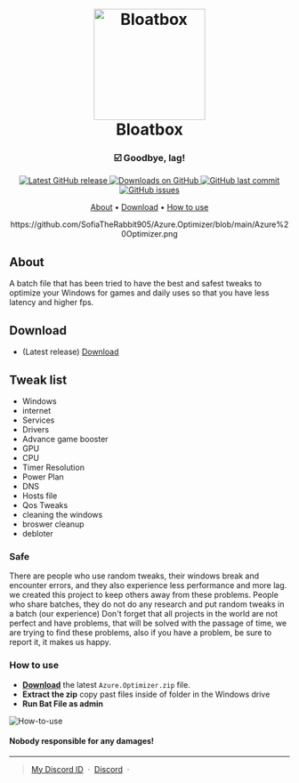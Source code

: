 <h1 align="center">
  <br>
  <a href="http://www.builtbybel.com"><img src="https://github.com/builtbybel/bloatbox/blob/master/src/Bloatbox/bloatbox.ico" alt="Bloatbox" width="200"></a>
  <br>
  Bloatbox
  <br>
</h1>

<h3 align="center">☑️ Goodbye, lag!</h3>

<p align="center">
<a href="https://github.com/SofiaTheRabbit905/Azure.Optimizer/releases/latest" target="_blank">
<img alt="Latest GitHub release" src="https://img.shields.io/github/release/SofiaTheRabbit905/Azure.Optimizer.svg?style=flat-square" />
</a>
	
<a href="https://github.com/SofiaTheRabbit905/Azure.Optimizer/releases" target="_blank">
<img alt="Downloads on GitHub" src="https://img.shields.io/github/downloads/SofiaTheRabbit905/Azure.Optimizer/total.svg?style=flat-square" />
</a>

<a href="https://github.com/SofiaTheRabbit905/Azure.Optimizer/commits/master">
<img src="https://img.shields.io/github/last-commit/SofiaTheRabbit905/Azure.Optimizer.svg?style=flat-square&logo=github&logoColor=white"
alt="GitHub last commit">
<a href="https://github.com/SofiaTheRabbit905/Azure.Optimizer/issues">
<img src="https://img.shields.io/github/issues-raw/SofiaTheRabbit905/Azure.Optimizer.svg?style=flat-square&logo=github&logoColor=white"
alt="GitHub issues">   
  
</p>

<p align="center">
  <a href="#about">About</a> •
  <a href="#download">Download</a> •
  <a href="#how-to-use">How to use</a>
</p>

<p align="center">
https://github.com/SofiaTheRabbit905/Azure.Optimizer/blob/main/Azure%20Optimizer.png
</p>

## About

A batch file that has been tried to have the best and safest tweaks to optimize your Windows for games and daily uses so that you have less latency and higher fps.

## Download

- (Latest release) [Download](https://github.com/SofiaTheRabbit905/Azure.Optimizer/releases)

## Tweak list

- Windows
- internet
- Services
- Drivers
- Advance game booster
- GPU
- CPU
- Timer Resolution
- Power Plan
- DNS
- Hosts file
- Qos Tweaks
- cleaning the windows
- broswer cleanup
- debloter
			  
### Safe

There are people who use random tweaks, their windows break and encounter errors, and they also experience less performance and more lag. we created this project to keep others away from these problems.
People who share batches, they do not do any research and put random tweaks in a batch (our experience)
Don't forget that all projects in the world are not perfect and have problems, that will be solved with the passage of time, we are trying to find these problems, also if you have a problem, be sure to report it, it makes us happy.

### How to use
* **[Download](https://github.com/SofiaTheRabbit905/Azure.Optimizer/releases)** the latest `Azure.Optimizer.zip` file.
* **Extract the zip** copy past files inside of folder in the Windows drive
* **Run Bat File as admin**

![How-to-use](https://github.com/SofiaTheRabbit905/Azure.Optimizer/blob/main/How%20to%20use%20Azure%20Optimizer.gif)

#### Nobody responsible for any damages!

---

> [My Discord ID](https://discord-avatar.com/en/user/874867657323712534) &nbsp;&middot;&nbsp;
> [Discord](https://discord.gg/G3CaBdqk7b) &nbsp;&middot;&nbsp;
